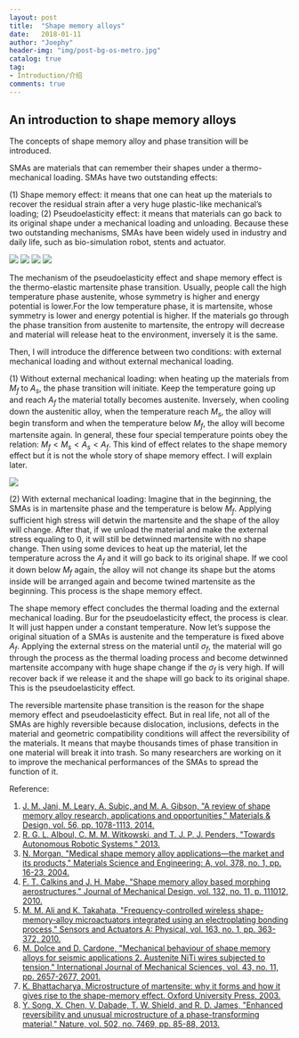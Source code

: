 ```yaml
---
layout: post
title:  "Shape memory alloys"
date:   2018-01-11
author: "Joephy"
header-img: "img/post-bg-os-metro.jpg"
catalog: true
tag:
- Introduction/介绍
comments: true
---
```

An introduction to shape memory alloys
------------

The concepts of shape memory alloy and phase transition will be introduced.

SMAs are materials that can remember their shapes under a thermo-mechanical loading. SMAs have two outstanding effects:

(1) Shape memory effect: it means that one can heat up the materials to recover the residual strain after a very huge plastic-like mechanical’s loading;
(2) Pseudoelasticity effect: it means that materials can go back to its original shape under a mechanical loading and unloading. Because these two outstanding mechanisms, SMAs have been widely used in industry and daily life, such as bio-simulation robot, stents and actuator.

![](https://raw.githubusercontent.com/joephy/joephy.github.io/master/_posts/img/SMA1.png)
![](https://raw.githubusercontent.com/joephy/joephy.github.io/master/_posts/img/SMA2.png)
![](https://raw.githubusercontent.com/joephy/joephy.github.io/master/_posts/img/SMA3.png)
![](https://raw.githubusercontent.com/joephy/joephy.github.io/master/_posts/img/SMA4.png)

 
The mechanism of the pseudoelasticity effect and shape memory effect is the thermo-elastic martensite phase transition. Usually, people call the high temperature phase austenite, whose symmetry is higher and energy potential is lower.For the low temperature phase, it is martensite, whose symmetry is lower and energy potential is higher. If the materials go through the phase transition from austenite to martensite, the entropy will decrease and material will release heat to the environment, inversely it is the same. 

Then, I will introduce the difference between two conditions: with external mechanical loading and without external mechanical loading.

(1) Without external mechanical loading: when heating up the materials from $M_f$ to $A_s$, the phase transition will initiate. Keep the temperature going up and reach $A_f$ the material totally becomes austenite. Inversely, when cooling down the austenitic alloy, when the temperature reach $M_s$, the alloy will begin transform and when the temperature below $M_f$, the alloy will become martensite again. In general, these four special temperature points obey the relation: $M_f < M_s < A_s < A_f$. This kind of effect relates to the shape memory effect but it is not the whole story of shape memory effect. I will explain later.


![](https://raw.githubusercontent.com/joephy/joephy.github.io/master/_posts/img/SMA5.png)

 (2) With external mechanical loading: Imagine that in the beginning, the SMAs is in martensite phase and the temperature is below $M_f$. Applying sufficient high stress will detwin the martensite and the shape of the alloy will change. After that, if we unload the material and make the external stress equaling to 0, it will still be detwinned martensite with no shape change. Then using some devices to heat up the material, let the temperature across the $A_f$ and it will go back to its original shape. If we cool it down below $M_f$ again, the alloy will not change its shape but the atoms inside will be arranged again and become twined martensite as the beginning. This process is the shape memory effect.

The shape memory effect concludes the thermal loading and the external mechanical loading. Bur for the pseudoelasticity effect, the process is clear. It will just happen under a constant temperature. Now let’s suppose the original situation of a SMAs is austenite and the temperature is fixed above $A_f$. Applying the external stress on the material until $\sigma_f$, the material will go through the process as the thermal loading process and become detwinned martensite accompany with huge shape change if the $\sigma_f$ is very high. If will recover back if we release it and the shape will go back to its original shape. This is the pseudoelasticity effect.


The reversible martensite phase transition is the reason for the shape memory effect and pseudoelasticity effect. But in real life, not all of the SMAs are highly reversible because dislocation, inclusions, defects in the material and geometric compatibility conditions will affect the reversibility of the materials. It means that maybe thousands times of phase transition in one material will break it into trash. So many researchers are working on it to improve the mechanical performances of the SMAs to spread the function of it.

Reference:

1. [J. M. Jani, M. Leary, A. Subic, and M. A. Gibson, "A review of shape memory alloy research, applications and opportunities," Materials & Design, vol. 56, pp. 1078-1113, 2014.](http://www.sciencedirect.com/science/article/pii/S0261306913011345)
2. [R. G. L. Alboul, C. M. M. Witkowski, and T. J. P. J. Penders, "Towards Autonomous Robotic Systems," 2013.](https://link.springer.com/content/pdf/10.1007/978-3-642-23232-9.pdf)
3. [N. Morgan, "Medical shape memory alloy applications—the market and its products," Materials Science and Engineering: A, vol. 378, no. 1, pp. 16-23, 2004.](http://www.sciencedirect.com/science/article/pii/S0921509303015132)
4. [F. T. Calkins and J. H. Mabe, "Shape memory alloy based morphing aerostructures," Journal of Mechanical Design, vol. 132, no. 11, p. 111012, 2010.](http://mechanicaldesign.asmedigitalcollection.asme.org/article.aspx?articleid=1450417)
5. [M. M. Ali and K. Takahata, "Frequency-controlled wireless shape-memory-alloy microactuators integrated using an electroplating bonding process," Sensors and Actuators A: Physical, vol. 163, no. 1, pp. 363-372, 2010.](http://www.sciencedirect.com/science/article/pii/S0924424710003651)
6. [M. Dolce and D. Cardone, "Mechanical behaviour of shape memory alloys for seismic applications 2. Austenite NiTi wires subjected to tension," International Journal of Mechanical Sciences, vol. 43, no. 11, pp. 2657-2677, 2001.](http://www.sciencedirect.com/science/article/pii/S0020740301000509)
7. [K. Bhattacharya, Microstructure of martensite: why it forms and how it gives rise to the shape-memory effect. Oxford University Press, 2003.](https://books.google.com.hk/books?hl=en&lr=&id=gas0P67KijcC&oi=fnd&pg=PA1&dq=K.+Bhattacharya,+Microstructure+of+martensite:+why+it+forms+and+how+it+gives+rise+to+the+shape-memory+effect.+Oxford+University+Press,+2003.&ots=n3ly8AE1ue&sig=wEyolXuAojGhsXgT_mZm7bgbAgU&redir_esc=y#v=onepage&q=K.%20Bhattacharya%2C%20Microstructure%20of%20martensite%3A%20why%20it%20forms%20and%20how%20it%20gives%20rise%20to%20the%20shape-memory%20effect.%20Oxford%20University%20Press%2C%202003.&f=false)
8. [Y. Song, X. Chen, V. Dabade, T. W. Shield, and R. D. James, "Enhanced reversibility and unusual microstructure of a phase-transforming material," Nature, vol. 502, no. 7469, pp. 85-88, 2013.](https://www.nature.com/articles/nature12532)

